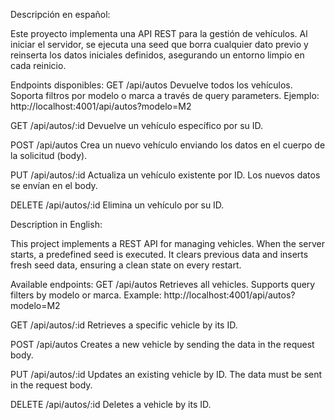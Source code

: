 Descripción en español:

Este proyecto implementa una API REST para la gestión de vehículos. Al iniciar el servidor, se ejecuta una seed que borra cualquier dato previo y reinserta los datos iniciales definidos, asegurando un entorno limpio en cada reinicio.

Endpoints disponibles:
GET /api/autos
Devuelve todos los vehículos. Soporta filtros por modelo o marca a través de query parameters.
Ejemplo: http://localhost:4001/api/autos?modelo=M2

GET /api/autos/:id
Devuelve un vehículo específico por su ID.

POST /api/autos
Crea un nuevo vehículo enviando los datos en el cuerpo de la solicitud (body).

PUT /api/autos/:id
Actualiza un vehículo existente por ID. Los nuevos datos se envían en el body.

DELETE /api/autos/:id
Elimina un vehículo por su ID.

Description in English:

This project implements a REST API for managing vehicles. When the server starts, a predefined seed is executed. It clears previous data and inserts fresh seed data, ensuring a clean state on every restart.

Available endpoints:
GET /api/autos
Retrieves all vehicles. Supports query filters by modelo or marca.
Example: http://localhost:4001/api/autos?modelo=M2

GET /api/autos/:id
Retrieves a specific vehicle by its ID.

POST /api/autos
Creates a new vehicle by sending the data in the request body.

PUT /api/autos/:id
Updates an existing vehicle by ID. The data must be sent in the request body.

DELETE /api/autos/:id
Deletes a vehicle by its ID.

